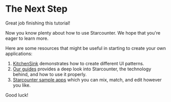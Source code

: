 # The Next Step

Great job finishing this tutorial!

Now you know plenty about how to use Starcounter. We hope that you're eager to learn more.

Here are some resources that might be useful in starting to create your own applications:

1. <a href="https://github.com/StarcounterSamples/KitchenSink">KitchenSink</a> demonstrates how to create different UI patterns.
2. <a href="/guides/">Our guides</a> provides a deep look into Starcounter, the technology behind, and how to use it properly.
3. <a href="http://starcounter.io/sample-apps/">Starcounter sample apps</a> which you can mix, match, and edit however you like.

Good luck!
